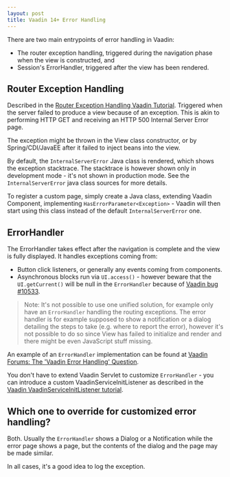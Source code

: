 ```yaml
---
layout: post
title: Vaadin 14+ Error Handling
---
```


There are two main entrypoints of error handling in Vaadin:

* The router exception handling, triggered during the navigation phase when the view is constructed, and
* Session's ErrorHandler, triggered after the view has been rendered.

## Router Exception Handling

Described in the [Router Exception Handling Vaadin Tutorial](https://vaadin.com/docs/v14/flow/routing/tutorial-routing-exception-handling).
Triggered when the server failed to produce a view because of an exception.
This is akin to performing HTTP GET and receiving an HTTP 500 Internal Server Error page.

The exception might be thrown in the View class constructor, or by Spring/CDI/JavaEE after
it failed to inject beans into the view.

By default, the `InternalServerError` Java class is rendered, which shows the exception stacktrace.
The stacktrace is however shown only in development mode - it's not shown in production mode.
See the `InternalServerError` java class sources for more details.

To register a custom page, simply create a Java class, extending Vaadin Component,
implementing `HasErrorParameter<Exception>` - Vaadin will then start using this class instead
of the default `InternalServerError` one.

## ErrorHandler

The ErrorHandler takes effect after the navigation is complete and the view is fully displayed.
It handles exceptions coming from:

* Button click listeners, or generally any events coming from components.
* Asynchronous blocks run via `UI.access()` - however beware that the `UI.getCurrent()` will
  be null in the `ErrorHandler` because of [Vaadin bug #10533](https://github.com/vaadin/flow/issues/10533).

> Note: It's not possible to use one unified solution, for example only have an `ErrorHandler` handling
the routing exceptions. The error handler is for example supposed to show a notification or a dialog detailing
the steps to take (e.g. where to report the error), however it's not possible to do
so since View has failed to initialize and render and there might be even JavaScript stuff
missing.

An example of an `ErrorHandler` implementation can be found at [Vaadin Forums: The 'Vaadin Error Handling' Question](https://vaadin.com/forum/thread/18453061/18462964).

You don't have to extend Vaadin Servlet to customize `ErrorHandler` - you can
introduce a custom VaadinServiceInitListener as described in the
[Vaadin VaadinServiceInitListener tutorial](https://vaadin.com/docs/v14/flow/advanced/tutorial-service-init-listener).

## Which one to override for customized error handling?

Both. Usually the `ErrorHandler` shows a Dialog or a Notification while the error
page shows a page, but the contents of the dialog and the page may be made similar.

In all cases, it's a good idea to log the exception.
